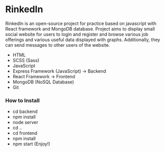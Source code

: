 # RinkedIn <br />
RinkedIn is an open-source project for practice based on javascript with React framework and MongoDB database. Project aims to display small social website for users to login and register and browse various job offerings and various useful data displayed with graphs. Additionally, they can send messages to other users of the website.


- HTML
- SCSS (Sass)
- JavaScript
- Express Framework (JavaScript) -> Backend
- React Framework -> Frontend
- MongoDB (NoSQL Database)
- Git


### How to Install<br />
- cd backend
- npm install
- node server
- cd ..
- cd frontend
- npm install
- npm start (Enjoy!)